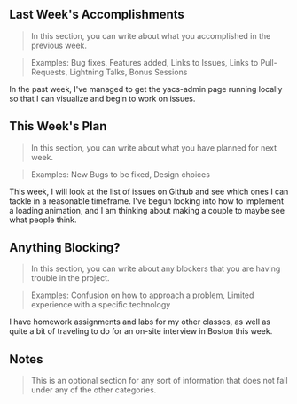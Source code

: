 ## Last Week's Accomplishments

> In this section, you can write about what you accomplished in the previous week.

> Examples:
> Bug fixes, Features added, Links to Issues, Links to Pull-Requests, Lightning Talks, Bonus Sessions

In the past week, I've managed to get the yacs-admin page running locally so that I can visualize and begin to work on issues.
## This Week's Plan

> In this section, you can write about what you have planned for next week.

> Examples: New Bugs to be fixed, Design choices

This week, I will look at the list of issues on Github and see which ones I can tackle in a reasonable timeframe.  I've begun looking into how to implement a loading animation, and I am thinking about making a couple to maybe see what people think.
## Anything Blocking?

> In this section, you can write about any blockers that you are having trouble in the project.

> Examples: Confusion on how to approach a problem, Limited experience with a specific technology

I have homework assignments and labs for my other classes, as well as quite a bit of traveling to do for an on-site interview in Boston this week.
## Notes

> This is an optional section for any sort of information that does not fall under any of the other categories.
